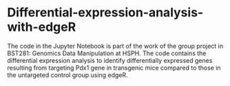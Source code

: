 # Differential-expression-analysis-with-edgeR
The code in the Jupyter Notebook is part of the work of the group project in BST281: Genomics Data Manipulation at HSPH. The code contains the differential expression analysis to identify differentially expressed genes resulting from targeting Pdx1 gene in transgenic mice compared to those in the untargeted control group using edgeR.
